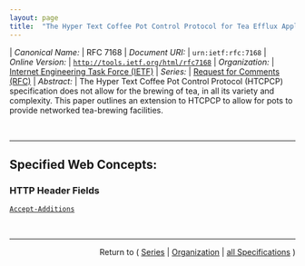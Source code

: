 ```yaml
---
layout: page
title:  "The Hyper Text Coffee Pot Control Protocol for Tea Efflux Appliances (HTCPCP-TEA)"
---
```


| *Canonical Name:* | RFC 7168
| *Document URI:* | `urn:ietf:rfc:7168`
| *Online Version:* | [`http://tools.ietf.org/html/rfc7168`](http://tools.ietf.org/html/rfc7168)
| *Organization:* | [Internet Engineering Task Force (IETF)](..  "List of specification series by this organization")
| *Series:* | [Request for Comments (RFC)](.  "List of specifications in this series")
| *Abstract:* | The Hyper Text Coffee Pot Control Protocol (HTCPCP) specification does not allow for the brewing of tea, in all its variety and complexity. This paper outlines an extension to HTCPCP to allow for pots to provide networked tea-brewing facilities.

<br/>
<hr/>

## Specified Web Concepts:

### HTTP Header Fields

[`Accept-Additions`](/concepts/http-header/Accept-Additions "It has been observed that some users of blended teas have an occasional preference for teas brewed as an emulsion of cane sugar with hints of water. To allow for this circumstance, the Accept-Additions header field defined in the base HTCPCP specification is updated to allow the following options.")



<br/>
<hr/>

<p style="text-align: right">Return to ( <a href="./">Series</a> | <a href="../">Organization</a> | <a href="../../">all Specifications</a> )</p>